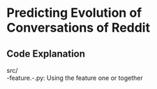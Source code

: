 # Predicting Evolution of Conversations of Reddit

## Code Explanation
src/  
 -feature.-.py: Using the feature one or together


